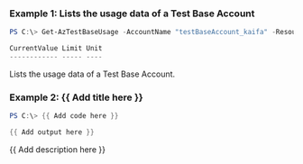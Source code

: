 ### Example 1: Lists the usage data of a Test Base Account
```powershell
PS C:\> Get-AzTestBaseUsage -AccountName "testBaseAccount_kaifa" -ResourceGroupName "testbase_rg"

CurrentValue Limit Unit
------------ ----- ----


```

Lists the usage data of a Test Base Account.

### Example 2: {{ Add title here }}
```powershell
PS C:\> {{ Add code here }}

{{ Add output here }}
```

{{ Add description here }}

